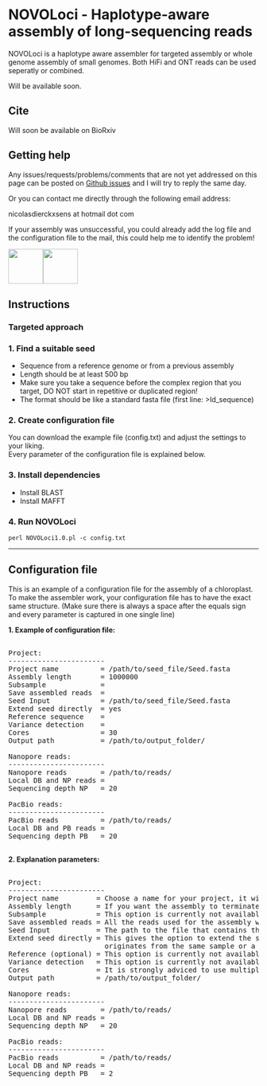 # NOVOLoci - Haplotype-aware assembly of long-sequencing reads

NOVOLoci is a haplotype aware assembler for targeted assembly or whole genome assembly of small genomes.
Both HiFi and ONT reads can be used seperatly or combined.

Will be available soon.

## Cite

Will soon be available on BioRxiv 

## Getting help

Any issues/requests/problems/comments that are not yet addressed on this page can be posted on [Github issues](https://github.com/ndierckx/NOVOLoci/issues) and I will try to reply the same day.

Or you can contact me directly through the following email address:

nicolasdierckxsens at hotmail dot com 

If your assembly was unsuccessful, you could already add the log file and the configuration file to the mail, this could help me to identify the problem!

<a href="https://gbiomed.kuleuven.be/english/cme/research/laboratories/laboratory-for-cytogenetics-and-genome-research/laboratory-for-cytogenetics-and-genome-research" target="_blank"><img border="0" src="https://upload.wikimedia.org/wikipedia/commons/thumb/4/49/KU_Leuven_logo.svg/768px-KU_Leuven_logo.svg.png" width=auto height="70"></a><a href="https://groups.oist.jp/grsu" target="_blank"><img border="0" src="https://upload.wikimedia.org/wikipedia/commons/thumb/e/ef/OIST_logo.png/1200px-OIST_logo.png" width=auto height="70"></a>


## Instructions

### Targeted approach

### 1. Find a suitable seed

- Sequence from a reference genome or from a previous assembly
- Length should be at least 500 bp
- Make sure you take a sequence before the complex region that you target, DO NOT start in repetitive or duplicated region!
- The format should be like a standard fasta file (first line: >Id_sequence)


### 2. Create configuration file

You can download the example file (config.txt) and adjust the settings to your liking.  
Every parameter of the configuration file is explained below. 

### 3. Install dependencies

- Install BLAST
- Install MAFFT


### 4. Run NOVOLoci

<code>perl NOVOLoci1.0.pl -c config.txt</code>


----------------------------------------------------------------------------------------------------------

## Configuration file

This is an example of a configuration file for the assembly of a chloroplast.
To make the assembler work, your configuration file has to have the exact same structure.
(Make sure there is always a space after the equals sign and every parameter is captured in one single line)

**1. Example of configuration file:**

<pre>

Project:
-----------------------
Project name          = /path/to/seed_file/Seed.fasta
Assembly length       = 1000000
Subsample             = 
Save assembled reads  = 
Seed Input            = /path/to/seed_file/Seed.fasta
Extend seed directly  = yes
Reference sequence    = 
Variance detection    = 
Cores                 = 30
Output path           = /path/to/output_folder/

Nanopore reads:
-----------------------
Nanopore reads        = /path/to/reads/
Local DB and NP reads =
Sequencing depth NP   = 20

PacBio reads:
-----------------------
PacBio reads          = /path/to/reads/
Local DB and PB reads =
Sequencing depth PB   = 20

</pre>

**2. Explanation parameters:**
<pre>

Project:
-----------------------
Project name         = Choose a name for your project, it will be used for the output files.
Assembly length      = If you want the assembly to terminate after a certain length, you can use this option
Subsample            = This option is currently not available
Save assembled reads = All the reads used for the assembly will be stored in seperate files (yes/no)
Seed Input           = The path to the file that contains the seed sequence.
Extend seed directly = This gives the option to extend the seed directly, in stead of finding matching reads. Only use this when your seed 
                       originates from the same sample or a close reference (yes/no)
Reference (optional) = This option is currently not available.
Variance detection   = This option is currently not available.
Cores                = It is strongly adviced to use multiple cores for the assembly, give here the available cores
Output path          = /path/to/output_folder/

Nanopore reads:
-----------------------
Nanopore reads        = /path/to/reads/
Local DB and NP reads =
Sequencing depth NP   = 20

PacBio reads:
-----------------------
PacBio reads          = /path/to/reads/
Local DB and NP reads =
Sequencing depth PB   = 2

</pre>
